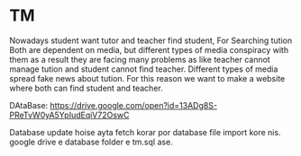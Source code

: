 # TM

Nowadays student want tutor and teacher find student, For Searching tution  Both are dependent on media, but different types of media conspiracy with them as a result they are facing many problems as like teacher cannot manage tution and student cannot find teacher. Different types of media spread  fake news about tution. For this reason we want to make a website where both can find student and teacher.

DAtaBase:    https://drive.google.com/open?id=13ADg8S-PReTvW0yA5YpIudEqiV72OswC


Database update hoise ayta fetch korar por database file import kore nis.
google drive e database folder e tm.sql ase.